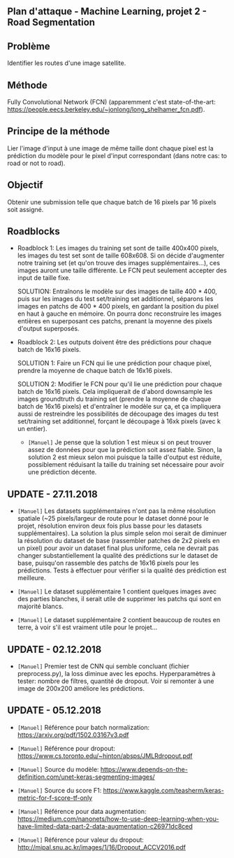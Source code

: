 ## Plan d'attaque - Machine Learning, projet 2 - Road Segmentation

## Problème
Identifier les routes d'une image satellite.

## Méthode
Fully Convolutional Network (FCN) (apparemment c'est state-of-the-art: https://people.eecs.berkeley.edu/~jonlong/long_shelhamer_fcn.pdf).

## Principe de la méthode
Lier l'image d'input à une image de même taille dont chaque pixel est la prédiction du modèle pour le pixel d'input correspondant (dans notre cas: to road or not to road).

## Objectif
Obtenir une submission telle que chaque batch de 16 pixels par 16 pixels soit assigné.

## Roadblocks

* Roadblock 1: Les images du training set sont de taille 400x400 pixels, les images du test set sont de taille 608x608. Si on décide d'augmenter notre training set (et qu'on trouve des images supplémentaires...), ces images auront une taille différente. Le FCN peut seulement accepter des input de taille fixe.

	SOLUTION: Entraînons le modèle sur des images de taille 400 * 400, puis sur les images du test set/training set additionnel, séparons les images en patchs de 400 * 400 pixels, en gardant la position du pixel en haut à gauche en mémoire. On pourra donc reconstruire les images entières en superposant ces patchs, prenant la moyenne des pixels d'output superposés.

* Roadblock 2: Les outputs doivent être des prédictions pour chaque batch de 16x16 pixels.

	SOLUTION 1: Faire un FCN qui lie une prédiction pour chaque pixel, prendre la moyenne de chaque batch de 16x16 pixels.

	SOLUTION 2: Modifier le FCN pour qu'il lie une prédiction pour chaque batch de 16x16 pixels. Cela impliquerait de d'abord downsample les images groundtruth du training set (prendre la moyenne de chaque batch de 16x16 pixels) et d'entraîner le modèle sur ça, et ça impliquera aussi de restreindre les possibilités de découpage des images du test set/training set additionnel, forçant le découpage à 16xk pixels (avec k un entier).

	- `[Manuel]` Je pense que la solution 1 est mieux si on peut trouver assez de données pour que la prédiction soit assez fiable. Sinon, la solution 2 est mieux selon moi puisque la taille d'output est réduite, possiblement réduisant la taille du training set nécessaire pour avoir une prédiction décente.

## UPDATE - 27.11.2018

- `[Manuel]` Les datasets supplémentaires n'ont pas la même résolution spatiale (~25 pixels/largeur de route pour le dataset donné pour le projet, résolution environ deux fois plus basse pour les datasets supplémentaires). La solution la plus simple selon moi serait de diminuer la résolution du dataset de base (rassembler patches de 2x2 pixels en un pixel) pour avoir un dataset final plus uniforme, cela ne devrait pas changer substantiellement la qualité des prédictions sur le dataset de base, puisqu'on rassemble des patchs de 16x16 pixels pour les prédictions. Tests à effectuer pour vérifier si la qualité des prédiction est meilleure.

- `[Manuel]` Le dataset supplémentaire 1 contient quelques images avec des parties blanches, il serait utile de supprimer les patchs qui sont en majorité blancs.

- `[Manuel]` Le dataset supplémentaire 2 contient beaucoup de routes en terre, à voir s'il est vraiment utile pour le projet...

## UPDATE - 02.12.2018

- `[Manuel]` Premier test de CNN qui semble concluant (fichier preprocess.py), la loss diminue avec les epochs. Hyperparamètres à tester: nombre de filtres, quantité de dropout. Voir si remonter à une image de 200x200 améliore les prédictions.

## UPDATE - 05.12.2018

- `[Manuel]` Référence pour batch normalization: https://arxiv.org/pdf/1502.03167v3.pdf

- `[Manuel]` Référence pour dropout: https://www.cs.toronto.edu/~hinton/absps/JMLRdropout.pdf

- `[Manuel]` Source du modèle: https://www.depends-on-the-definition.com/unet-keras-segmenting-images/

- `[Manuel]` Source du score F1: https://www.kaggle.com/teasherm/keras-metric-for-f-score-tf-only

- `[Manuel]` Référence pour data augmentation: https://medium.com/nanonets/how-to-use-deep-learning-when-you-have-limited-data-part-2-data-augmentation-c26971dc8ced

- `[Manuel]` Référence pour valeur du dropout: http://mipal.snu.ac.kr/images/1/16/Dropout_ACCV2016.pdf
